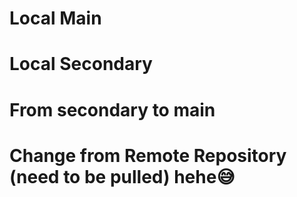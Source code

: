 # Local Main
#    Local Secondary

# From secondary to main

# Change from Remote Repository (need to be pulled) hehe😅
